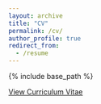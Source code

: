```yaml
---
layout: archive
title: "CV"
permalink: /cv/
author_profile: true
redirect_from:
  - /resume
---
```


{% include base_path %}

<a href="http://guo-xiaoqing.github.io/images/guanghao_sun.pdf" target="_blank">View Curriculum Vitae</a>